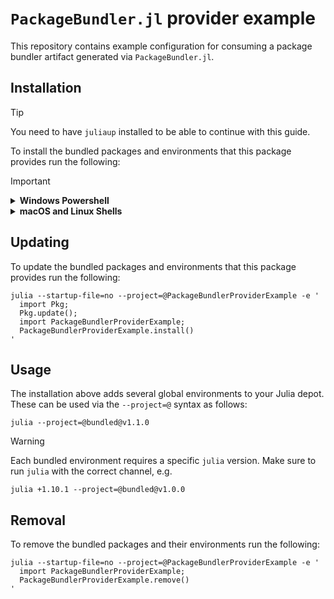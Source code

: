 # `PackageBundler.jl` provider example

This repository contains example configuration for consuming a package bundler
artifact generated via `PackageBundler.jl`.

## Installation

> [!TIP]
>
> You need to have `juliaup` installed to be able to continue with this guide.

To install the bundled packages and environments that this package provides
run the following:

> [!IMPORTANT]
> <details>
>  <summary><strong>Windows Powershell</strong></summary>
>  
> Copy and run the below code in a terminal:
>
> ```
> julia --startup-file=no --project=@PackageBundlerProviderExample -e '
>   import Pkg;
>   Pkg.add(; url = \"https://github.com/MichaelHatherly/package-bundler-provider-example\");
>   import PackageBundlerProviderExample;
>   PackageBundlerProviderExample.install()
> '
> ```
> </details>
>
> <details>
>  <summary><strong>macOS and Linux Shells</strong></summary>
>
> Copy and run the below code in a terminal:
>
> ```
> julia --startup-file=no --project=@PackageBundlerProviderExample -e '
>   import Pkg;
>   Pkg.add(; url = "https://github.com/MichaelHatherly/package-bundler-provider-example");
>   import PackageBundlerProviderExample;
>   PackageBundlerProviderExample.install()
> '
> ```
> </details>

## Updating

To update the bundled packages and environments that this package provides
run the following:

```
julia --startup-file=no --project=@PackageBundlerProviderExample -e '
  import Pkg;
  Pkg.update();
  import PackageBundlerProviderExample;
  PackageBundlerProviderExample.install()
'
```

## Usage

The installation above adds several global environments to your Julia depot. These can be used
via the `--project=@` syntax as follows:

```
julia --project=@bundled@v1.1.0
```

> [!WARNING]
>
> Each bundled environment requires a specific `julia` version. Make sure to run `julia` with
> the correct channel, e.g.
>
> ```
> julia +1.10.1 --project=@bundled@v1.0.0
> ```

## Removal

To remove the bundled packages and their environments run the following:

```
julia --startup-file=no --project=@PackageBundlerProviderExample -e '
  import PackageBundlerProviderExample;
  PackageBundlerProviderExample.remove()
'
```

